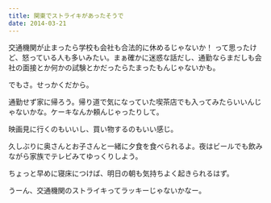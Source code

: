 ```yaml
---
title: 関東でストライキがあったそうで
date: 2014-03-21
---
```


交通機関が止まったら学校も会社も合法的に休めるじゃないか！
って思ったけど、怒っている人も多いみたい。まぁ確かに迷惑な話だし、通勤ならまだしも会社の面接とか何かの試験とかだったらたまったもんじゃないかも。

でもさ。せっかくだから。

通勤せず家に帰ろう。帰り道で気になっていた喫茶店でも入ってみたらいいんじゃないかな。ケーキなんか頼んじゃったりして。

映画見に行くのもいいし、買い物するのもいい感じ。

久しぶりに奥さんとお子さんと一緒に夕食を食べられるよ。夜はビールでも飲みながら家族でテレビみてゆっくりしよう。

ちょっと早めに寝床につけば、明日の朝も気持ちよく起きられるはず。


うーん、交通機関のストライキってラッキーじゃないかなー。
